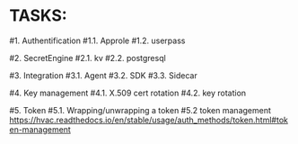 # TASKS:
#1. Authentification
#1.1. Approle
#1.2. userpass 

#2. SecretEngine
#2.1. kv
#2.2. postgresql

#3. Integration
#3.1. Agent
#3.2. SDK
#3.3. Sidecar

#4. Key management
#4.1. X.509 cert rotation
#4.2. key rotation

#5. Token
#5.1. Wrapping/unwrapping a token
#5.2 token management https://hvac.readthedocs.io/en/stable/usage/auth_methods/token.html#token-management